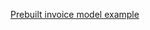 [Prebuilt invoice model example](https://learn.microsoft.com/en-us/azure/applied-ai-services/form-recognizer/quickstarts/get-started-sdks-rest-api?view=form-recog-3.0.0&preserve-view=true&pivots=programming-language-python#prebuilt-model)